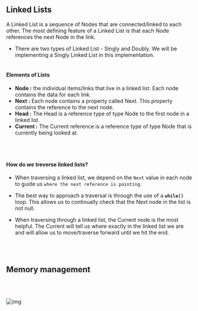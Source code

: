 ## Linked Lists

A Linked List is a sequence of Nodes that are connected/linked to each other. The most defining feature of a Linked List is that each Node references the next Node in the link.

* There are two types of Linked List - Singly and Doubly. We will be implementing a Singly Linked List in this implementation.
<br><br>

#### Elements of Lists
  - **Node :** the individual items/links that live in a linked list. Each node contains the data for each link.
  - **Next :** Each node contains a property called Next. This property contains the reference to the next node.
  - **Head :** The Head is a reference type of type Node to the first node in a linked list.
  - **Current :** The Current reference is a reference type of type Node that is currently being looked at.

<br><br>

#### How do we treverse linked lists?
  - When traversing a linked list, we depend on the `Next` value in each node to guide us `where the next reference is pointing`. 

  - The best way to approach a traversal is through the use of a **`while()`** loop. This allows us to continually check that the Next node in the list is not null.
  
  - When traversing through a linked list, the Current node is the most helpful. The Current will tell us where exactly in the linked list we are and will allow us to move/traverse forward until we hit the end.

<br><br>

## Memory management
<br><br>

![img](https://miro.medium.com/max/875/1*Xokk6XOjWyIGCBujkJsCzQ.jpeg)
